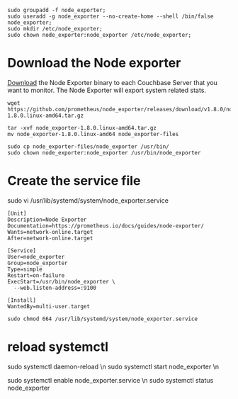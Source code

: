 ```
sudo groupadd -f node_exporter;
sudo useradd -g node_exporter --no-create-home --shell /bin/false node_exporter;
sudo mkdir /etc/node_exporter;
sudo chown node_exporter:node_exporter /etc/node_exporter;
```

# Download the Node exporter 
[Download](https://prometheus.io/download/) the Node Exporter binary to each Couchbase Server that you want to monitor. The Node Exporter will export system related stats. 

```
wget https://github.com/prometheus/node_exporter/releases/download/v1.8.0/node_exporter-1.8.0.linux-amd64.tar.gz

tar -xvf node_exporter-1.8.0.linux-amd64.tar.gz
mv node_exporter-1.8.0.linux-amd64 node_exporter-files

sudo cp node_exporter-files/node_exporter /usr/bin/
sudo chown node_exporter:node_exporter /usr/bin/node_exporter
```

# Create the service file
sudo vi /usr/lib/systemd/system/node_exporter.service


```
[Unit]
Description=Node Exporter
Documentation=https://prometheus.io/docs/guides/node-exporter/
Wants=network-online.target
After=network-online.target

[Service]
User=node_exporter
Group=node_exporter
Type=simple
Restart=on-failure
ExecStart=/usr/bin/node_exporter \
  --web.listen-address=:9100

[Install]
WantedBy=multi-user.target
```

```
sudo chmod 664 /usr/lib/systemd/system/node_exporter.service
```

# reload systemctl 
sudo systemctl daemon-reload \n
sudo systemctl start node_exporter \n

sudo systemctl enable node_exporter.service \n
sudo systemctl status node_exporter
